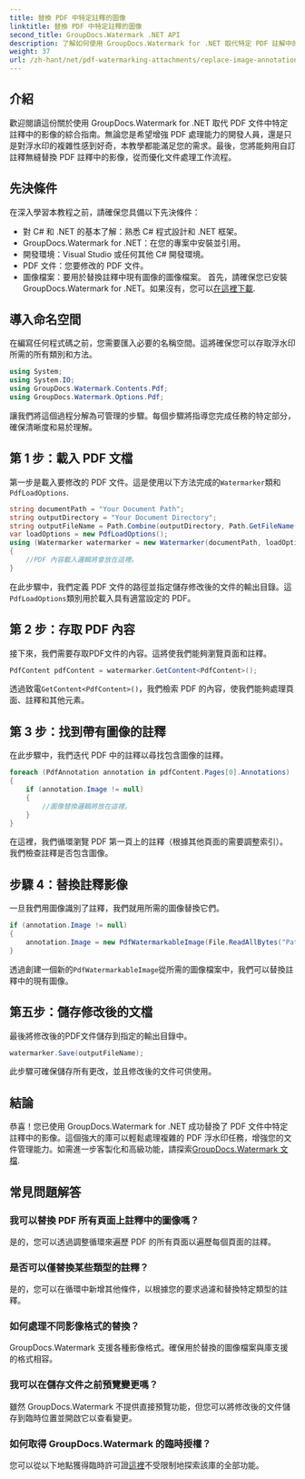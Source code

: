```yaml
---
title: 替換 PDF 中特定註釋的圖像
linktitle: 替換 PDF 中特定註釋的圖像
second_title: GroupDocs.Watermark .NET API
description: 了解如何使用 GroupDocs.Watermark for .NET 取代特定 PDF 註解中的影像。這個詳細的指南涵蓋了從載入文件到保存變更的所有內容。
weight: 37
url: /zh-hant/net/pdf-watermarking-attachments/replace-image-annotation-pdf/
---
```

## 介紹
歡迎閱讀這份關於使用 GroupDocs.Watermark for .NET 取代 PDF 文件中特定註釋中的影像的綜合指南。無論您是希望增強 PDF 處理能力的開發人員，還是只是對浮水印的複雜性感到好奇，本教學都能滿足您的需求。最後，您將能夠用自訂註釋無縫替換 PDF 註釋中的影像，從而優化文件處理工作流程。
## 先決條件
在深入學習本教程之前，請確保您具備以下先決條件：
- 對 C# 和 .NET 的基本了解：熟悉 C# 程式設計和 .NET 框架。
- GroupDocs.Watermark for .NET：在您的專案中安裝並引用。
- 開發環境：Visual Studio 或任何其他 C# 開發環境。
- PDF 文件：您要修改的 PDF 文件。
- 圖像檔案：要用於替換註釋中現有圖像的圖像檔案。
首先，請確保您已安裝 GroupDocs.Watermark for .NET。如果沒有，您可以[在這裡下載](https://releases.groupdocs.com/Watermark/net/).
## 導入命名空間
在編寫任何程式碼之前，您需要匯入必要的名稱空間。這將確保您可以存取浮水印所需的所有類別和方法。
```csharp
using System;
using System.IO;
using GroupDocs.Watermark.Contents.Pdf;
using GroupDocs.Watermark.Options.Pdf;
```
讓我們將這個過程分解為可管理的步驟。每個步驟將指導您完成任務的特定部分，確保清晰度和易於理解。
## 第 1 步：載入 PDF 文檔
第一步是載入要修改的 PDF 文件。這是使用以下方法完成的`Watermarker`類和`PdfLoadOptions`.

```csharp
string documentPath = "Your Document Path";
string outputDirectory = "Your Document Directory";
string outputFileName = Path.Combine(outputDirectory, Path.GetFileName(documentPath));
var loadOptions = new PdfLoadOptions();
using (Watermarker watermarker = new Watermarker(documentPath, loadOptions))
{
    //PDF 內容載入邏輯將會放在這裡。
}
```
在此步驟中，我們定義 PDF 文件的路徑並指定儲存修改後的文件的輸出目錄。這`PdfLoadOptions`類別用於載入具有適當設定的 PDF。
## 第 2 步：存取 PDF 內容
接下來，我們需要存取PDF文件的內容。這將使我們能夠瀏覽頁面和註釋。

```csharp
PdfContent pdfContent = watermarker.GetContent<PdfContent>();
```
透過致電`GetContent<PdfContent>()`，我們檢索 PDF 的內容，使我們能夠處理頁面、註釋和其他元素。
## 第 3 步：找到帶有圖像的註釋
在此步驟中，我們迭代 PDF 中的註釋以尋找包含圖像的註釋。

```csharp
foreach (PdfAnnotation annotation in pdfContent.Pages[0].Annotations)
{
    if (annotation.Image != null)
    {
        //圖像替換邏輯將放在這裡。
    }
}
```
在這裡，我們循環瀏覽 PDF 第一頁上的註釋（根據其他頁面的需要調整索引）。我們檢查註釋是否包含圖像。
## 步驟 4：替換註釋影像
一旦我們用圖像識別了註釋，我們就用所需的圖像替換它們。

```csharp
if (annotation.Image != null)
{
    annotation.Image = new PdfWatermarkableImage(File.ReadAllBytes("Path to Your Image File"));
}
```
透過創建一個新的`PdfWatermarkableImage`從所需的圖像檔案中，我們可以替換註釋中的現有圖像。
## 第五步：儲存修改後的文檔
最後將修改後的PDF文件儲存到指定的輸出目錄中。

```csharp
watermarker.Save(outputFileName);
```
此步驟可確保儲存所有更改，並且修改後的文件可供使用。
## 結論
恭喜！您已使用 GroupDocs.Watermark for .NET 成功替換了 PDF 文件中特定註釋中的影像。這個強大的庫可以輕鬆處理複雜的 PDF 浮水印任務，增強您的文件管理能力。如需進一步客製化和高級功能，請探索[GroupDocs.Watermark 文檔](https://tutorials.groupdocs.com/Watermark/net/).
## 常見問題解答
### 我可以替換 PDF 所有頁面上註釋中的圖像嗎？
是的，您可以透過調整循環來遍歷 PDF 的所有頁面以遍歷每個頁面的註釋。
### 是否可以僅替換某些類型的註釋？
是的，您可以在循環中新增其他條件，以根據您的要求過濾和替換特定類型的註釋。
### 如何處理不同影像格式的替換？
GroupDocs.Watermark 支援各種影像格式。確保用於替換的圖像檔案與庫支援的格式相容。
### 我可以在儲存文件之前預覽變更嗎？
雖然 GroupDocs.Watermark 不提供直接預覽功能，但您可以將修改後的文件儲存到臨時位置並開啟它以查看變更。
### 如何取得 GroupDocs.Watermark 的臨時授權？
您可以從以下地點獲得臨時許可證[這裡](https://purchase.groupdocs.com/temporary-license/)不受限制地探索該庫的全部功能。